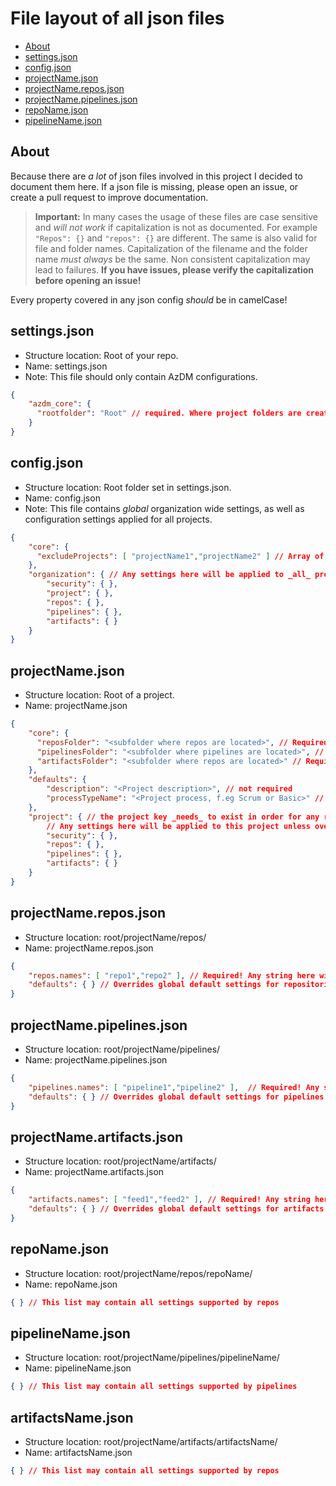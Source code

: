 # File layout of all json files

  * [About](#About)
  * [settings.json](#settingsjson)
  * [config.json](#configjson)
  * [projectName.json](#projectnamejson)
  * [projectName.repos.json](#projectNamereposjson)
  * [projectName.pipelines.json](#projectNamepipelinesjson)
  * [repoName.json](#repoNamejson)
  * [pipelineName.json](#pipelineNamejson)

## About

Because there are _a lot_ of json files involved in this project I decided to document them here. If a json file is missing, please open an issue, or create a pull request to improve documentation.

> **Important:** In many cases the usage of these files are case sensitive and _will not work_ if capitalization is not as documented. For example `"Repos": {}` and `"repos": {}` are different. The same is also valid for file and folder names. Capitalization of the filename and the folder name _must always_ be the same. Non consistent capitalization may lead to failures. **If you have issues, please verify the capitalization before opening an issue!**

Every property covered in any json config _should_ be in camelCase!

## settings.json

- Structure location: Root of your repo.
- Name: settings.json
- Note: This file should only contain AzDM configurations.

```json
{
    "azdm_core": {
      "rootfolder": "Root" // required. Where project folders are created
    }
}
```

## config.json

- Structure location: Root folder set in settings.json.
- Name: config.json
- Note: This file contains _global_ organization wide settings, as well as configuration settings applied for all projects.

```json
{
    "core": {
      "excludeProjects": [ "projectName1","projectName2" ] // Array of project folders to exclude from management.
    },
    "organization": { // Any settings here will be applied to _all_ projects unless overwritten in configurations further down in the hierarchy. Supported settings are documented in each separate chapter.
        "security": { },
        "project": { },
        "repos": { },
        "pipelines": { },
        "artifacts": { }
    }
}

```

## projectName.json

- Structure location: Root of a project.
- Name: projectName.json 

```json
{
    "core": {
      "reposFolder": "<subfolder where repos are located>", // Required!! For repos functionality
      "pipelinesFolder": "<subfolder where pipelines are located>", // Required!! For pipelines functionality
      "artifactsFolder": "<subfolder where repos are located>" // Required!! For artifacts functionality
    },
    "defaults": {
        "description": "<Project description>", // not required 
        "processTypeName": "<Project process, f.eg Scrum or Basic>" // required if not set as default setting
    },
    "project": { // the project key _needs_ to exist in order for any repos, pipelines, or security to be applied. 
        // Any settings here will be applied to this project unless overwritten in configurations further down in the hierarchy. Supported settings are documented in each separate chapter.
        "security": { },
        "repos": { },
        "pipelines": { },
        "artifacts": { }
    }
}
```

## projectName.repos.json

- Structure location: root/projectName/repos/
- Name: projectName.repos.json

```json
{
    "repos.names": [ "repo1","repo2" ], // Required! Any string here will create a repo with this name
    "defaults": { } // Overrides global default settings for repositories for _all_ repos in this project.
}

```

## projectName.pipelines.json

- Structure location: root/projectName/pipelines/
- Name: projectName.pipelines.json

```json
{
    "pipelines.names": [ "pipeline1","pipeline2" ],  // Required! Any string here will create a pipeline with this name
    "defaults": { } // Overrides global default settings for pipelines for _all_ repos in this project.
}

```

## projectName.artifacts.json

- Structure location: root/projectName/artifacts/
- Name: projectName.artifacts.json

```json
{
    "artifacts.names": [ "feed1","feed2" ], // Required! Any string here will create a feed with this name
    "defaults": { } // Overrides global default settings for artifacts for _all_ feeds in this project.
}

```

## repoName.json

- Structure location: root/projectName/repos/repoName/
- Name: repoName.json

```json
{ } // This list may contain all settings supported by repos
```

## pipelineName.json

- Structure location: root/projectName/pipelines/pipelineName/
- Name: pipelineName.json

```json
{ } // This list may contain all settings supported by pipelines
```

## artifactsName.json

- Structure location: root/projectName/artifacts/artifactsName/
- Name: artifactsName.json

```json
{ } // This list may contain all settings supported by repos
```

